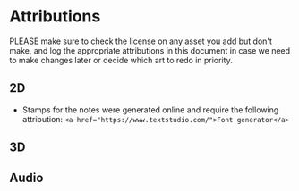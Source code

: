 # Attributions

PLEASE make sure to check the license on any asset you add but don't make,
and log the appropriate attributions in this document in case we need to
make changes later or decide which art to redo in priority.

## 2D

- Stamps for the notes were generated online and require the following attribution:
  `<a href="https://www.textstudio.com/">Font generator</a>`

## 3D

## Audio
